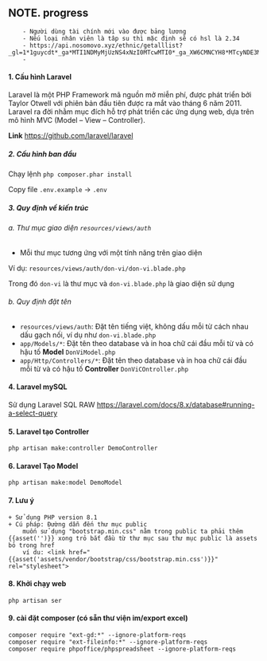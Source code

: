 ## NOTE. progress
````
    - Người dùng tài chính mới vào được bảng lương 
    - Nếu loại nhân viên là tâp su thì mặc định sẽ có hsl là 2.34
    - https://api.nosomovo.xyz/ethnic/getalllist?_gl=1*1guycdt*_ga*MTI1NDMyMjUzNS4xNzI0MTcwMTI0*_ga_XW6CMNCYH8*MTcyNDE3MDEyMy4xLjEuMTcyNDE3MDE0OC4wLjAuMA..
    - 
````


#### 1. Cấu hình Laravel

Laravel là một PHP Framework mã nguồn mở miễn phí, được phát triển bởi Taylor Otwell với phiên bản đầu tiên được ra mắt vào tháng 6 năm 2011. Laravel ra đời nhằm mục đích hỗ trợ phát triển các ứng dụng web, dựa trên mô hình MVC (Model – View – Controller).

**Link** https://github.com/laravel/laravel

##### 2. Cấu hình ban đầu
Chạy lệnh `php composer.phar install`

Copy file `.env.example` -> `.env` 


##### 3. Quy định về kiến trúc

###### a. Thư mục giao diện `resources/views/auth`

- Mỗi thư mục tương ứng với một tính năng trên giao diện

Ví dụ: `resources/views/auth/don-vi/don-vi.blade.php`

Trong đó `don-vi` là thư mục và `don-vi.blade.php` là giao diện sử dụng

###### b. Quy định đặt tên

- `resources/views/auth`: Đặt tên tiếng việt, không dấu mỗi từ cách nhau dấu gạch nối, ví dụ như `don-vi.blade.php`
- `app/Models/*`: Đặt tên theo database và in hoa chữ cái đầu mỗi từ và có hậu tố **Model**  `DonViModel.php`
- `app/Http/Controllers/*`: Đặt tên theo database và in hoa chữ cái đầu mỗi từ và có hậu tố **Controller** `DonViCOntroller.php`

#### 4. Laravel mySQL

Sử dụng Laravel SQL RAW https://laravel.com/docs/8.x/database#running-a-select-query

#### 5. Laravel tạo Controller

```
php artisan make:controller DemoController
```

#### 6. Laravel Tạo Model

```
php artisan make:model DemoModel
```
#### 7. Lưu ý

```
+ Sử dụng PHP version 8.1
+ Cú pháp: Đường dẫn đến thư mục public
    muốn sử dụng "bootstrap.min.css" nằm trong public ta phải thêm {{asset('')}} xong trỏ bắt đầu từ thư mục sau thư mục public là assets bỏ trong href
    ví du: <link href="{{asset('assets/vendor/bootstrap/css/bootstrap.min.css')}}" rel="stylesheet">
```

#### 8. Khởi chạy web
```
php artisan ser
```

#### 9. cài đặt composer (có sẵn thư viện im/export excel)
```
composer require "ext-gd:*" --ignore-platform-reqs
composer require "ext-fileinfo:*" --ignore-platform-reqs
composer require phpoffice/phpspreadsheet --ignore-platform-reqs
```


